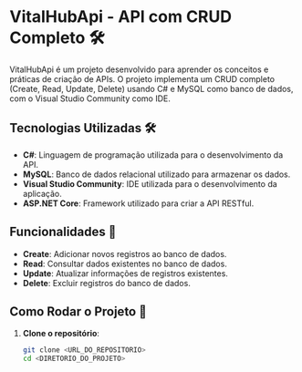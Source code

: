 # VitalHubApi - API com CRUD Completo 🛠️

VitalHubApi é um projeto desenvolvido para aprender os conceitos e práticas de criação de APIs. O projeto implementa um CRUD completo (Create, Read, Update, Delete) usando C# e MySQL como banco de dados, com o Visual Studio Community como IDE.

## Tecnologias Utilizadas 🛠️

- **C#**: Linguagem de programação utilizada para o desenvolvimento da API.
- **MySQL**: Banco de dados relacional utilizado para armazenar os dados.
- **Visual Studio Community**: IDE utilizada para o desenvolvimento da aplicação.
- **ASP.NET Core**: Framework utilizado para criar a API RESTful.

## Funcionalidades 🔧

- **Create**: Adicionar novos registros ao banco de dados.
- **Read**: Consultar dados existentes no banco de dados.
- **Update**: Atualizar informações de registros existentes.
- **Delete**: Excluir registros do banco de dados.

## Como Rodar o Projeto 🚀

1. **Clone o repositório**:
   ```bash
   git clone <URL_DO_REPOSITORIO>
   cd <DIRETORIO_DO_PROJETO>
